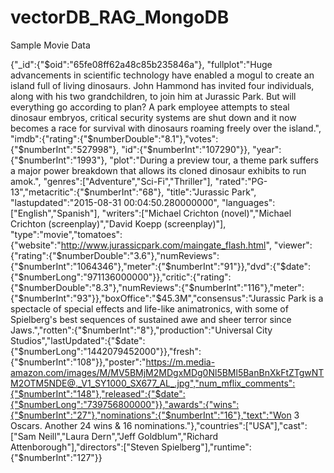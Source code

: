 # vectorDB_RAG_MongoDB

Sample Movie Data

{"_id":{"$oid":"65fe08ff62a48c85b235846a"},
"fullplot":"Huge advancements in scientific technology have enabled a mogul to create an island full of living dinosaurs. John Hammond has invited four individuals, along with his two grandchildren, to join him at Jurassic Park. But will everything go according to plan? A park employee attempts to steal dinosaur embryos, critical security systems are shut down and it now becomes a race for survival with dinosaurs roaming freely over the island.",
"imdb":{"rating":{"$numberDouble":"8.1"},"votes":{"$numberInt":"527998"},
"id":{"$numberInt":"107290"}},
"year":{"$numberInt":"1993"},
"plot":"During a preview tour, a theme park suffers a major power breakdown that allows its cloned dinosaur exhibits to run amok.",
"genres":["Adventure","Sci-Fi","Thriller"],
"rated":"PG-13","metacritic":{"$numberInt":"68"},
"title":"Jurassic Park",
"lastupdated":"2015-08-31 00:04:50.280000000",
"languages":["English","Spanish"],
"writers":["Michael Crichton (novel)","Michael Crichton (screenplay)","David Koepp (screenplay)"],
"type":"movie","tomatoes":{"website":"http://www.jurassicpark.com/maingate_flash.html",
"viewer":{"rating":{"$numberDouble":"3.6"},"numReviews":{"$numberInt":"1064346"},"meter":{"$numberInt":"91"}},"dvd":{"$date":{"$numberLong":"971136000000"}},"critic":{"rating":{"$numberDouble":"8.3"},"numReviews":{"$numberInt":"116"},"meter":{"$numberInt":"93"}},"boxOffice":"$45.3M","consensus":"Jurassic Park is a spectacle of special effects and life-like animatronics, with some of Spielberg's best sequences of sustained awe and sheer terror since Jaws.","rotten":{"$numberInt":"8"},"production":"Universal City Studios","lastUpdated":{"$date":{"$numberLong":"1442079452000"}},"fresh":{"$numberInt":"108"}},"poster":"https://m.media-amazon.com/images/M/MV5BMjM2MDgxMDg0Nl5BMl5BanBnXkFtZTgwNTM2OTM5NDE@._V1_SY1000_SX677_AL_.jpg","num_mflix_comments":{"$numberInt":"148"},"released":{"$date":{"$numberLong":"739756800000"}},"awards":{"wins":{"$numberInt":"27"},"nominations":{"$numberInt":"16"},"text":"Won 3 Oscars. Another 24 wins & 16 nominations."},"countries":["USA"],"cast":["Sam Neill","Laura Dern","Jeff Goldblum","Richard Attenborough"],"directors":["Steven Spielberg"],"runtime":{"$numberInt":"127"}}
